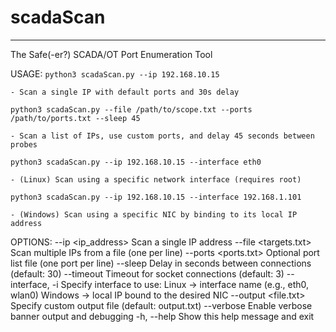 # scadaScan
---
The Safe(-er?) SCADA/OT Port Enumeration Tool

USAGE:
  `python3 scadaScan.py --ip 192.168.10.15`

    - Scan a single IP with default ports and 30s delay

  `python3 scadaScan.py --file /path/to/scope.txt --ports /path/to/ports.txt --sleep 45`
    
    - Scan a list of IPs, use custom ports, and delay 45 seconds between probes

  `python3 scadaScan.py --ip 192.168.10.15 --interface eth0`
    
    - (Linux) Scan using a specific network interface (requires root)

  `python3 scadaScan.py --ip 192.168.10.15 --interface 192.168.1.101`
    
    - (Windows) Scan using a specific NIC by binding to its local IP address

OPTIONS:
  --ip <ip_address>             Scan a single IP address
  --file <targets.txt>          Scan multiple IPs from a file (one per line)
  --ports <ports.txt>           Optional port list file (one port per line)
  --sleep <seconds>             Delay in seconds between connections (default: 30)
  --timeout <seconds>           Timeout for socket connections (default: 3)
  --interface, -i <interface>   Specify interface to use:
                                  Linux  → interface name (e.g., eth0, wlan0)
                                  Windows → local IP bound to the desired NIC
  --output <file.txt>           Specify custom output file (default: output.txt)
  --verbose                     Enable verbose banner output and debugging
  -h, --help                    Show this help message and exit
